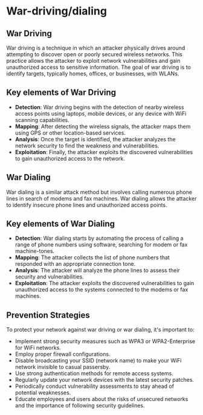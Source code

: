 # War-driving/dialing

## War Driving

War driving is a technique in which an attacker physically drives around attempting to discover open or poorly secured wireless networks. This practice allows the attacker to exploit network vulnerabilities and gain unauthorized access to sensitive information. The goal of war driving is to identify targets, typically homes, offices, or businesses, with WLANs.

## Key elements of War Driving

- **Detection**: War driving begins with the detection of nearby wireless access points using laptops, mobile devices, or any device with WiFi scanning capabilities.
- **Mapping**: After detecting the wireless signals, the attacker maps them using GPS or other location-based services.
- **Analysis**: Once the target is identified, the attacker analyzes the network security to find the weakness and vulnerabilities.
- **Exploitation**: Finally, the attacker exploits the discovered vulnerabilities to gain unauthorized access to the network.

## War Dialing

War dialing is a similar attack method but involves calling numerous phone lines in search of modems and fax machines. War dialing allows the attacker to identify insecure phone lines and unauthorized access points.

## Key elements of War Dialing

- **Detection**: War dialing starts by automating the process of calling a range of phone numbers using software, searching for modem or fax machine-tones.
- **Mapping**: The attacker collects the list of phone numbers that responded with an appropriate connection tone.
- **Analysis**: The attacker will analyze the phone lines to assess their security and vulnerabilities.
- **Exploitation**: The attacker exploits the discovered vulnerabilities to gain unauthorized access to the systems connected to the modems or fax machines.

## Prevention Strategies

To protect your network against war driving or war dialing, it's important to:

- Implement strong security measures such as WPA3 or WPA2-Enterprise for WiFi networks.
- Employ proper firewall configurations.
- Disable broadcasting your SSID (network name) to make your WiFi network invisible to casual passersby.
- Use strong authentication methods for remote access systems.
- Regularly update your network devices with the latest security patches.
- Periodically conduct vulnerability assessments to stay ahead of potential weaknesses.
- Educate employees and users about the risks of unsecured networks and the importance of following security guidelines.